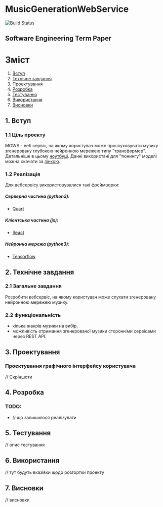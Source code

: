# MusicGenerationWebService

[![Build Status](https://travis-ci.com/n4mespace/MusicGenerationWebService.svg?token=BH7x1GyGU7Wzay5sJ8QA&branch=master)](https://travis-ci.com/n4mespace/MusicGenerationWebService)

## Software Engineering Term Paper


# Зміст

1. [Вступ](#introduction)
2. [Технічне завдання](#techtask)
3. [Проектування](#design)
4. [Розробка](#development)
5. [Тестування](#test)
6. [Використання](#howto)
7. [Висновки](#conclusion)


##  1. Вступ <a name="introduction"></a>
### 1.1 Ціль проєкту

MGWS - веб сервіс, на якому користувач може прослуховувати музику згенеровану глубокою нейронною мережею типу "трансформер". Детальніше в цьому [ноутбуці](). Данні використані для "тюнингу" моделі можна скачати за [лінкою](https://drive.google.com/open?id=1Hbn8jQKIyJtHIbhGbQ0DrbAMha6OFWdM).

### 1.2 Реалізація

Для вебсервісу використовувалися такі фреймворки:

##### Серверна частина (python3):
* [Quart](https://pgjones.gitlab.io/quart/)

##### Клієнтська частина (js):
*  [React](https://ru.reactjs.org/docs/getting-started.html)

##### Нейронна мережа (python3):
* [Tensorflow](https://www.tensorflow.org/)


## 2. Технічне завдання <a name="techtask"></a>

### 2.1 Загальне завдання

Розробити вебсервіс, на якому користувач може слухати згенеровану нейронною мережею музику.

### 2.2 Функціональність

 - кілька жанрів музики на вибір.
 - можливість отримання згенерованої музики сторонніми сервісами через REST API.

## 3. Проектування  <a name="design"></a>

### Проєктування графічного інтерфейсу користувача

// Скріншоти


## 4. Розробка  <a name="development"></a>
 ### TODO:
 * // що залишилося реалізувати
 
## 5. Тестування  <a name="test"></a> 

// опис тестування

## 6. Використання  <a name="howto"></a> 
// тут будуть вказівки щодо розгортки проекту

## 7. Висновки  <a name="conclusion"></a> 

// висновки
